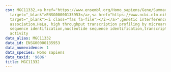 ```yaml
---
csv: MGC11332,<a href="https://www.ensembl.org/Homo_sapiens/Gene/Summary?db=core;g=ENSG00000135953"
  target="_blank">ENSG00000135953</a>,<a href="https://www.ncbi.nlm.nih.gov/pubmed/17216044"
  target="_blank"><i class="fas fa-file"></i></a>",genetic interference,functional
  association,HeLa, high throughput transcription profiling by microarray,nucleotide
  sequence identification,nucleotide sequence identification,transcriptional regulation,down-regulates
  activity
data_alias: MGC11332
data_id: ENSG00000135953
data_numevidence: 1
data_species: Homo sapiens
data_taxid: '9606'
title: MGC11332
---
```

